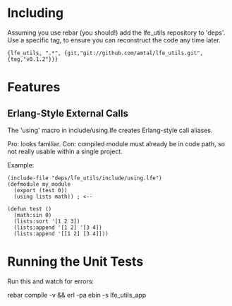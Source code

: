 Including
=========

Assuming you use rebar (you should!) add the lfe_utils repository to 'deps'.
Use a specific tag, to ensure you can reconstruct the code any time later.

    {lfe_utils, ".*", {git,"git://github.com/amtal/lfe_utils.git",{tag,"v0.1.2"}}}


Features
========

Erlang-Style External Calls
---------------------------

The 'using' macro in include/using.lfe creates Erlang-style call aliases.

Pro: looks familiar.
Con: compiled module must already be in code path, so not really usable within
a single project.

Example: 

    (include-file "deps/lfe_utils/include/using.lfe")
    (defmodule my_module
      (export (test 0))
      (using lists math)) ; <--

    (defun test ()          
      (math:sin 0) 
      (lists:sort '[1 2 3])
      (lists:append '[1 2] '[3 4])
      (lists:append '[[1 2] [3 4]]))


Running the Unit Tests
======================

Run this and watch for errors: 

rebar compile -v && erl -pa ebin -s lfe_utils_app
